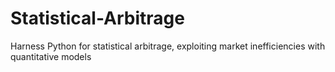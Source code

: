# Statistical-Arbitrage
Harness Python for statistical arbitrage, exploiting market inefficiencies with quantitative models
